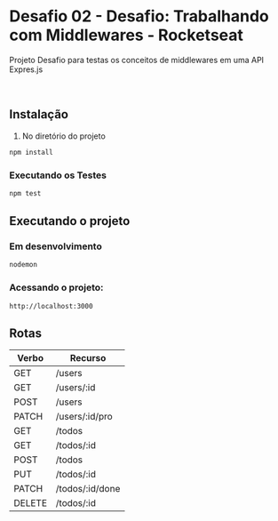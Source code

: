 # Desafio 02 - Desafio: Trabalhando com Middlewares - Rocketseat

Projeto Desafio para testas os conceitos de middlewares em uma API Expres.js

<br>

## Instalação

1. No diretório do projeto

```bash
npm install
```

### Executando os Testes

```bash
npm test
```

## Executando o projeto

### Em desenvolvimento

```bash
nodemon
```

### Acessando o projeto:

```http
http://localhost:3000
```

## Rotas

| Verbo  | Recurso         |
| ------ | --------------- |
| GET    | /users          |
| GET    | /users/:id      |
| POST   | /users          |
| PATCH  | /users/:id/pro  |
| GET    | /todos          |
| GET    | /todos/:id      |
| POST   | /todos          |
| PUT    | /todos/:id      |
| PATCH  | /todos/:id/done |
| DELETE | /todos/:id      |
